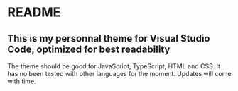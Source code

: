 # README

## This is my personnal theme for Visual Studio Code, optimized for best readability

The theme should be good for JavaScript, TypeScript, HTML and CSS. It has no been tested with other languages for the moment.
Updates will come with time.
